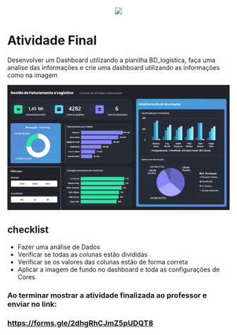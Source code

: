 <div align = "center">
 <img src="https://github.com/user-attachments/assets/c1296e23-2167-469c-838f-d0b1ed5f52f8">
</div>

# Atividade Final

Desenvolver um Dashboard utilizando a planilha BD_logistica, faça uma analise das informações e crie uma dashboard utilizando as informações como na imagem

![alt text](image.png)

## checklist

 - Fazer uma análise de Dados
 - Verificar se todas as colunas estão divididas
 - Verificar se os valores das colunas estão de forma correta
 - Aplicar a imagem de fundo no dashboard e toda as configurações de Cores


### Ao terminar mostrar a atividade finalizada ao professor e enviar no link:

### https://forms.gle/2dhgRhCJmZ5pUDQT8

